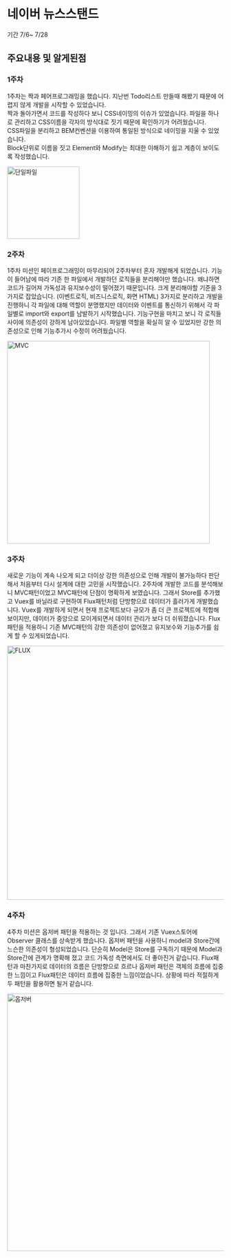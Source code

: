 # 네이버 뉴스스탠드

기간 7/6~ 7/28

## 주요내용 및 알게된점

### 1주차
1주차는 짝과 페어프로그래밍을 했습니다. 지난번 Todo리스트 만들때 해봤기 때문에 어렵지 않게 개발을 시작할 수 있었습니다.
<br/>짝과 돌아가면서 코드를 작성하다 보니 CSS네이밍의 이슈가 있었습니다. 파일을 하나로 관리하고 CSS이름을 각자의 방식대로 짓기 때문에 확인하기가 어려웠습니다.
<br/>CSS파일을 분리하고 BEM컨벤션을 이용하여 통일된 방식으로 네이밍을 지울 수 있었습니다.
<br/>Block단위로 이름을 짓고 Element와 Modify는 최대한 이해하기 쉽고 계층이 보이도록 작성했습니다. 

<img width="168" alt="단일파일" src="https://github.com/ptq124/fe-newsstand/assets/64758823/e50c554f-d95a-446e-93f5-e3e4d6ee6a5f">

### 2주차
1주차 미션인 페이프로그래밍이 마무리되어 2주차부터 혼자 개발해게 되었습니다. 
기능이 들어남에 따라 기존 한 파일에서 개발하던 로직들을 분리해야만 했습니다. 왜냐하면 코드가 길어져 가독성과 유지보수성이 떨어졌기 때문입니다. 
크게 분리해야할 기준을 3가지로 잡았습니다. (이벤트로직, 비즈니스로직, 화면 HTML)
3가지로 분리하고 개발을 진행하니 각 파일에 대해 역할이 분명했지만 데이터와 이벤트를 통신하기 위해서 각 파일별로 import와 export를 남발하기 시작했습니다. 
기능구현을 마치고 보니 각 로직들 사이에 의존성이 강하게 남아있었습니다. 파일별 역할을 확실히 알 수 있었지만 강한 의존성으로 인해 기능추가시 수정이 어려웠습니다.

<img width="471" alt="MVC" src="https://github.com/ptq124/fe-newsstand/assets/64758823/f004f292-c199-4d72-b243-42fe4f641d39">

### 3주차
새로운 기능이 계속 나오게 되고 더이상 강한 의존성으로 인해 개발이 불가능하다 판단해서 처음부터 다시 설계에 대한 고민을 시작했습니다. 
2주차에 개발한 코드를 분석해보니 MVC패턴이었고 MVC패턴에 단점이 명확하게 보였습니다. 그래서 Store를 추가했고 Vuex를 바닐라로 구현하여 Flux패턴처럼 단방향으로 데이터가 흘러가게 개발했습니다. 
Vuex를 개발하게 되면서 현재 프로젝트보다 규모가 좀 더 큰 프로젝트에 적합해 보이지만, 데이터가 중앙으로 모이게되면서 데이터 관리가 보다 더 쉬워졌습니다. 
Flux패턴을 적용하니 기존 MVC패턴의 강한 의존성이 없어졌고 유지보수와 기능추가를 쉽게 할 수 있게되었습니다. 

<img width="590" alt="FLUX" src="https://github.com/ptq124/fe-newsstand/assets/64758823/7416f0d7-c43c-4558-83c0-e5743094ae2b">

### 4주차
4주차 미션은 옵저버 패턴을 적용하는 것 입니다. 그래서 기존 Vuex스토어에 Observer 클래스를 상속받게 했습니다. 
옵저버 패턴을 사용하니 model과 Store간에 느슨한 의존성이 형성되었습니다. 단순히 Model은 Store를 구독하기 때문에 Model과 Store간에 관계가 명확해 졌고 코드 가독성 측면에서도 더 좋아진거 같습니다. Flux패턴과 마찬가지로 데이터의 흐름은 단방향으로 흐르나 옵저버 패턴은 객체의 흐름에 집중한 느낌이고 Flux패턴은 데이터 흐름에 집중한 느낌이었습니다. 상황에 따라 적절하게 두 패턴을 활용하면 될거 같습니다.

<img width="598" alt="옵저버" src="https://github.com/ptq124/fe-newsstand/assets/64758823/6a5cd094-18cd-482a-af51-9224db034868">
